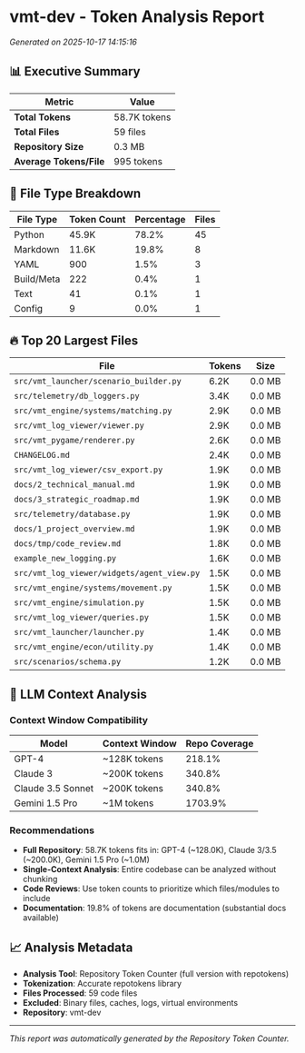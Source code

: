 # vmt-dev - Token Analysis Report

*Generated on 2025-10-17 14:15:16*

## 📊 Executive Summary

| Metric | Value |
|--------|--------|
| **Total Tokens** | 58.7K tokens |
| **Total Files** | 59 files |
| **Repository Size** | 0.3 MB |
| **Average Tokens/File** | 995 tokens |

## 📄 File Type Breakdown

| File Type | Token Count | Percentage | Files |
|-----------|-------------|------------|-------|
| Python | 45.9K | 78.2% | 45 |
| Markdown | 11.6K | 19.8% | 8 |
| YAML | 900 | 1.5% | 3 |
| Build/Meta | 222 | 0.4% | 1 |
| Text | 41 | 0.1% | 1 |
| Config | 9 | 0.0% | 1 |

## 🔥 Top 20 Largest Files

| File | Tokens | Size |
|------|--------|------|
| `src/vmt_launcher/scenario_builder.py` | 6.2K | 0.0 MB |
| `src/telemetry/db_loggers.py` | 3.4K | 0.0 MB |
| `src/vmt_engine/systems/matching.py` | 2.9K | 0.0 MB |
| `src/vmt_log_viewer/viewer.py` | 2.9K | 0.0 MB |
| `src/vmt_pygame/renderer.py` | 2.6K | 0.0 MB |
| `CHANGELOG.md` | 2.4K | 0.0 MB |
| `src/vmt_log_viewer/csv_export.py` | 1.9K | 0.0 MB |
| `docs/2_technical_manual.md` | 1.9K | 0.0 MB |
| `docs/3_strategic_roadmap.md` | 1.9K | 0.0 MB |
| `src/telemetry/database.py` | 1.9K | 0.0 MB |
| `docs/1_project_overview.md` | 1.9K | 0.0 MB |
| `docs/tmp/code_review.md` | 1.8K | 0.0 MB |
| `example_new_logging.py` | 1.6K | 0.0 MB |
| `src/vmt_log_viewer/widgets/agent_view.py` | 1.5K | 0.0 MB |
| `src/vmt_engine/systems/movement.py` | 1.5K | 0.0 MB |
| `src/vmt_engine/simulation.py` | 1.5K | 0.0 MB |
| `src/vmt_log_viewer/queries.py` | 1.5K | 0.0 MB |
| `src/vmt_launcher/launcher.py` | 1.4K | 0.0 MB |
| `src/vmt_engine/econ/utility.py` | 1.4K | 0.0 MB |
| `src/scenarios/schema.py` | 1.2K | 0.0 MB |


## 🤖 LLM Context Analysis

### Context Window Compatibility

| Model | Context Window | Repo Coverage |
|-------|---------------|---------------|
| GPT-4 | ~128K tokens | 218.1% |
| Claude 3 | ~200K tokens | 340.8% |
| Claude 3.5 Sonnet | ~200K tokens | 340.8% |
| Gemini 1.5 Pro | ~1M tokens | 1703.9% |

### Recommendations

- **Full Repository**: 58.7K tokens fits in: GPT-4 (~128.0K), Claude 3/3.5 (~200.0K), Gemini 1.5 Pro (~1.0M)
- **Single-Context Analysis**: Entire codebase can be analyzed without chunking
- **Code Reviews**: Use token counts to prioritize which files/modules to include
- **Documentation**: 19.8% of tokens are documentation (substantial docs available)


## 📈 Analysis Metadata

- **Analysis Tool**: Repository Token Counter (full version with repotokens)
- **Tokenization**: Accurate repotokens library
- **Files Processed**: 59 code files
- **Excluded**: Binary files, caches, logs, virtual environments
- **Repository**: vmt-dev

---

*This report was automatically generated by the Repository Token Counter.*
